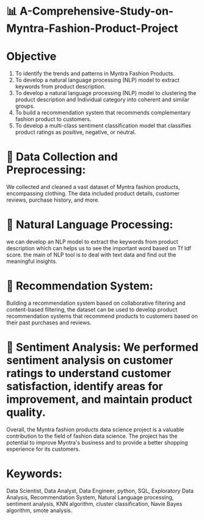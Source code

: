 # 📊 A-Comprehensive-Study-on-Myntra-Fashion-Product-Project
# Objective

1)	To identify the trends and patterns in Myntra Fashion Products.
2)	To develop a natural language processing (NLP) model to extract keywords from product description.
3)	To develop a natural language processing (NLP) model to clustering the product description and Individual category into coherent and similar groups.
4)	To build a recommendation system that recommends complementary fashion product to customers.
5)	To develop a multi-class sentiment classification model that classifies product ratings as positive, negative, or neutral.


#  	Data Collection and Preprocessing:
 We collected and cleaned a vast dataset of Myntra fashion products, encompassing clothing. The data included product details, customer reviews, purchase history, and more.

#  	Natural Language Processing:
 we can develop an NLP model to extract the keywords from product description which can helps us to see the important word based on Tf Idf score. the main of NLP tool is to deal with text data and find out the meaningful insights.

#  	Recommendation System: 
Building a recommendation system based on collaborative filtering and content-based filtering, the dataset can be used to develop product recommendation systems that recommend products to customers based on their past purchases and reviews.

#  	Sentiment Analysis: We performed sentiment analysis on customer ratings to understand customer satisfaction, identify areas for improvement, and maintain product quality.
 Overall, the Myntra fashion products data science project is a valuable contribution to the field of fashion data science. The project has the potential to improve Myntra's business and to provide a better shopping experience for its customers.

# Keywords: 
Data Scientist, Data Analyst, Data Engineer, python, SQL, Exploratory Data Analysis, Recommendation System, Natural Language processing, sentiment analysis,
KNN algorithm, cluster classification, Navie Bayes algorithm, smote analysis.
